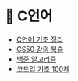 # 📌 C언어
- <a href="https://dev-ku.tistory.com/category/BackEnd/C">C언어 기초 정리</a>
- <a href="https://dev-ku.tistory.com/category/Computer%20Science/CS50">CS50 강의 복습</a>
- <a href="https://dev-ku.tistory.com/category/%EC%95%8C%EA%B3%A0%EB%A6%AC%EC%A6%98%2C%20%EC%9E%90%EB%A3%8C%EA%B5%AC%EC%A1%B0/%EB%B0%B1%EC%A4%80%20%EC%95%8C%EA%B3%A0%EB%A6%AC%EC%A6%98">백준 알고리즘</a>
- <a href="https://dev-ku.tistory.com/category/%EC%95%8C%EA%B3%A0%EB%A6%AC%EC%A6%98%2C%20%EC%9E%90%EB%A3%8C%EA%B5%AC%EC%A1%B0/%EC%BD%94%EB%93%9C%EC%97%85">코드업 기초 100제</a>



